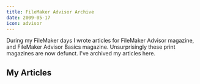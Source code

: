 ```yaml
---
title: FileMaker Advisor Archive
date: 2009-05-17
icon: advisor
---
```


During my FileMaker days I wrote articles for FileMaker Advisor magazine, and FileMaker Advisor Basics magazine. Unsurprisingly these print magazines are now defunct. I've archived my articles here.

## My Articles